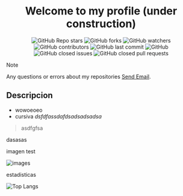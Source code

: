 <div align= "center" >
  <h1 align = "center" >Welcome to my profile (under construction)</h1>
  <p align="center">
  <img alt="GitHub Repo stars" src="https://img.shields.io/github/stars/mgthndr/Mgthndr?style=flat-square">
  <img alt="GitHub forks" src="https://img.shields.io/github/forks/mgthndr/Mgthndr?style=flat-square">
  <img alt="GitHub watchers" src="https://img.shields.io/github/watchers/mgthndr/Mgthndr?style=flat-square">
  <img alt="GitHub contributors" src="https://img.shields.io/github/contributors/mgthndr/Mgthndr?color=blue&style=flat-square">
  <img alt="GitHub last commit" src="https://img.shields.io/github/last-commit/mgthndr/Mgthndr?color=blue&style=flat-square">
  <img alt="GitHub" src="https://img.shields.io/github/license/mgthndr/Mgthndr?color=blue&style=flat-square">
  <img alt="GitHub closed issues" src="https://img.shields.io/github/issues-closed/mgthndr/Mgthndr?color=blue&style=flat-square">
  <img alt="GitHub closed pull requests" src="https://img.shields.io/github/issues-pr-closed/mgthndr/Mgthndr?color=blue&style=flat-square">
<a></a>
</p>
</div>

> [!NOTE]
> Any questions or errors about my repositories [Send Email](https://mail.google.com/mail/u/1/#inbox?compose=CllgCJlHDxcZKFRRgmtTpvCKFfWQxdwtRBvHZsnGrfFTBglsRgrTfnMXcHvZSvTJvSRGzKdDbVV).
>

## Descripcion
* wowoeoeo
* cursiva <i> dsfdfassdafdsadsadsadsa </i>

> asdfgfsa



dasasas

imagen test

![images](https://github.com/user-attachments/assets/1d666362-70e4-4354-8c7e-2bbfa25995fc)

estadisticas

![Top Langs](https://github-readme-stats.vercel.app/api/top-langs/?username=mgthndr&layout=compact)
